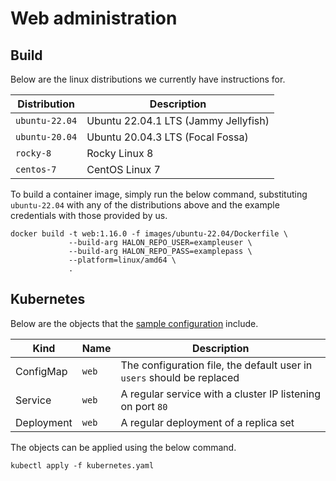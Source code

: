 # Web administration

## Build

Below are the linux distributions we currently have instructions for.

| Distribution   | Description                          |
| -------------- | -----------------------------------  |
| `ubuntu-22.04` | Ubuntu 22.04.1 LTS (Jammy Jellyfish) |
| `ubuntu-20.04` | Ubuntu 20.04.3 LTS (Focal Fossa)     |
| `rocky-8`      | Rocky Linux 8                        |
| `centos-7`     | CentOS Linux 7                       |

To build a container image, simply run the below command, substituting `ubuntu-22.04` with any of the distributions above and the example credentials with those provided by us.

```
docker build -t web:1.16.0 -f images/ubuntu-22.04/Dockerfile \
             --build-arg HALON_REPO_USER=exampleuser \
             --build-arg HALON_REPO_PASS=examplepass \
             --platform=linux/amd64 \
             .
```

## Kubernetes

Below are the objects that the [sample configuration](kubernetes.yaml) include.

Kind       | Name   | Description                                                            |
---------- | ------ | ---------------------------------------------------------------------- |
ConfigMap  | `web`  | The configuration file, the default user in `users` should be replaced |
Service    | `web`  | A regular service with a cluster IP listening on port `80`             |
Deployment | `web`  | A regular deployment of a replica set                                  |

The objects can be applied using the below command.

```
kubectl apply -f kubernetes.yaml
```